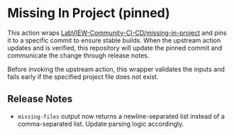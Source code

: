 # Missing In Project (pinned)

This action wraps [LabVIEW-Community-CI-CD/missing-in-project](https://github.com/LabVIEW-Community-CI-CD/missing-in-project)
and pins it to a specific commit to ensure stable builds. When the upstream action updates and is verified, this repository will
update the pinned commit and communicate the change through release notes.

Before invoking the upstream action, this wrapper validates the inputs and
fails early if the specified project file does not exist.

## Release Notes

- `missing-files` output now returns a newline-separated list instead of a comma-separated list. Update parsing logic accordingly.
